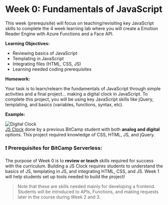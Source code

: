 # Week 0: Fundamentals of JavaScript

This week (prerequisite) will focus on teaching/revisiting key JavaScript skills to complete the 4 week learning lab where you will create a Emotion Reader Engine with Azure Functions and a Face API.

**Learning Objectives:**

- Reviewing basics of JavaScript
- Templating in JavaScript
- Integrating files (HTML, CSS, JS)
- Learning needed coding prerequisites 

**Homework:**

Your task is to learn/relearn the fundamentals of JavaScript through simple activities and a final project... making a digital clock in JavaScript. To complete this project, you will be using key JavaScript skills like jQuery, templating, and basics (variables, functions, syntax, etc).

**Example:**

![Digital Clock](https://user-images.githubusercontent.com/69332964/102015843-ed5b3e00-3d2b-11eb-8c75-c063ddb5de4f.gif)<br />[JS Clock](https://github.com/thearchitectsnotebook/clock) done by a previous BitCamp student with both **analog and digital** options. This project required knowledge of CSS, HTML, JS, and jQuery.

### ❗ Prerequisites for BitCamp Serverless:

The purpose of Week 0 is to **review or teach** skills required for success with the curriculum. Building a JS Clock requires students to understand the basics of JS, templating in JS, and integrating HTML, CSS, and JS. Week 1 will help students set up tools needed to build the project!
> Note that these are skills needed mainly for developing a frontend. Students will be introduced to APIs, Functions, and making requests later in the course during Week 2 and 3.

